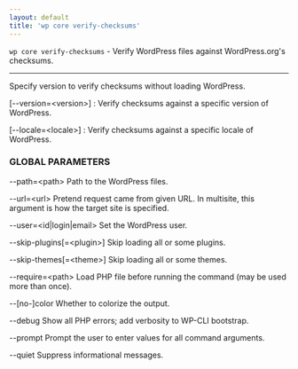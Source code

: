 ```yaml
---
layout: default
title: 'wp core verify-checksums'
---
```


`wp core verify-checksums` - Verify WordPress files against WordPress.org's checksums.

<hr />

Specify version to verify checksums without loading WordPress.

[\--version=&lt;version&gt;]
: Verify checksums against a specific version of WordPress.

[\--locale=&lt;locale&gt;]
: Verify checksums against a specific locale of WordPress.

### GLOBAL PARAMETERS

  \--path=&lt;path&gt;
      Path to the WordPress files.

  \--url=&lt;url&gt;
      Pretend request came from given URL. In multisite, this argument is how the target site is specified.

  \--user=&lt;id|login|email&gt;
      Set the WordPress user.

  \--skip-plugins[=&lt;plugin&gt;]
      Skip loading all or some plugins.

  \--skip-themes[=&lt;theme&gt;]
      Skip loading all or some themes.

  \--require=&lt;path&gt;
      Load PHP file before running the command (may be used more than once).

  \--[no-]color
      Whether to colorize the output.

  \--debug
      Show all PHP errors; add verbosity to WP-CLI bootstrap.

  \--prompt
      Prompt the user to enter values for all command arguments.

  \--quiet
      Suppress informational messages.



